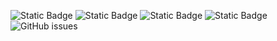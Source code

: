![Static Badge](https://img.shields.io/badge/blacklists-60-000000) ![Static Badge](https://img.shields.io/badge/blacklisted-2740097-cc0000) ![Static Badge](https://img.shields.io/badge/whitelisted-2242-00CC00) ![Static Badge](https://img.shields.io/badge/streaming_blacklist-28106-000000) ![GitHub issues](https://img.shields.io/github/issues/fabriziosalmi/blacklists)
